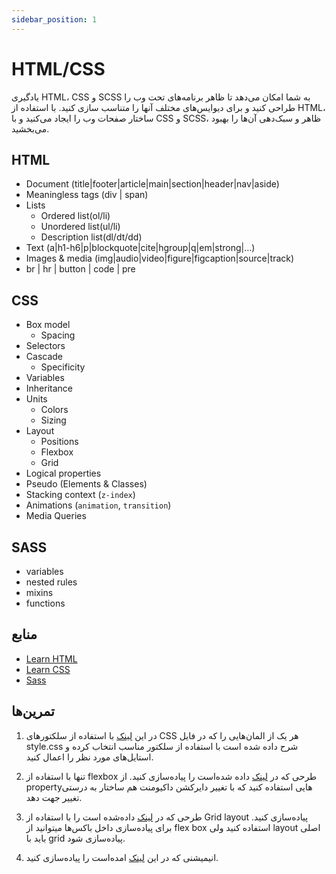 ```yaml
---
sidebar_position: 1
---
```


# HTML/CSS

یادگیری HTML، CSS و SCSS به شما امکان می‌دهد تا ظاهر برنامه‌های تحت وب را طراحی کنید و برای دیوایس‌های مختلف آنها را متناسب سازی کنید. با استفاده از HTML، ساختار صفحات وب را ایجاد می‌کنید و با CSS و SCSS، ظاهر و سبک‌دهی آن‌ها را بهبود می‌بخشید.

<div dir="ltr">

## HTML

- Document (title|footer|article|main|section|header|nav|aside)
- Meaningless tags (div | span)
- Lists
  - Ordered list(ol/li)
  - Unordered list(ul/li)
  - Description list(dl/dt/dd)
- Text (a|h1-h6|p|blockquote|cite|hgroup|q|em|strong|...)
- Images & media (img|audio|video|figure|figcaption|source|track)
- br | hr | button | code | pre

## CSS

- Box model
  - Spacing
- Selectors
- Cascade
  - Specificity
- Variables
- Inheritance
- Units
  - Colors
  - Sizing
- Layout
  - Positions
  - Flexbox
  - Grid
- Logical properties
- Pseudo (Elements & Classes)
- Stacking context (`z-index`)
- Animations (`animation`, `transition`)
- Media Queries

## SASS

- variables
- nested rules
- mixins
- functions

</div>

## منابع

- [Learn HTML](https://web.dev/learn/html)
- [Learn CSS](https://web.dev/learn/css)
- [Sass](https://sass-lang.com/documentation/)

## تمرین‌ها

1. در این [لینک](https://gitlab.com/bale.ai/internship/bootcamp/-/tree/main/front/exercises/css%20exercises/1-selectors) با استفاده از سلکتورهای CSS هر یک از المان‌هایی را که در فایل style.css شرح داده شده است با استفاده از سلکتور مناسب انتخاب کرده و استایل‌های مورد نظر را اعمال کنید.

2. تنها با استفاده از flexbox طرحی که در [لینک](https://gitlab.com/bale.ai/internship/bootcamp/-/tree/main/front/exercises/css%20exercises/2-flexbox) داده شده‌است را پیاده‌سازی کنید.
   از propertyهایی استفاده کنید که با تغییر دایرکشن داکیومنت هم ساختار به درستی تغییر جهت دهد.

3. طرحی که در [لینک](https://gitlab.com/bale.ai/internship/bootcamp/-/tree/main/front/exercises/css%20exercises/3-grid) داده‌شده است را با استفاده از Grid layout پیاده‌سازی کنید. برای پیاده‌سازی داخل باکس‌ها میتوانید از flex box استفاده کنید ولی layout اصلی باید با grid پیاده‌سازی شود.

4. انیمیشنی که در این [لینک](https://gitlab.com/bale.ai/internship/bootcamp/-/tree/main/front/exercises/css%20exercises/5-animation) امده‌است را پیاده‌سازی کنید.
